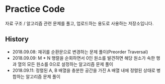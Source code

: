 # Practice Code

자료 구조 / 알고리즘 관련 문제를 풀고, 업로드하는 용도로 사용하는 저장소입니다.

## History

- 2018.09.08: 재귀를 순환문으로 변경하는 문제 풀이(Preorder Traversal)
- 2018.09.09: M * N 행렬을 순회하면서 0인 원소를 발견하면 
해당 원소가 속한 행과 열의 모든 원소를 0으로 설정하는 알고리즘 문제 풀이
- 2018.09.11: 정렬된 A, B 배열을 충분한 공간을 가진 A 배열 내에 
정렬된 상태로 병합하는 알고리즘 문제 풀이 